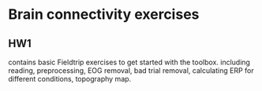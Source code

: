 # Brain connectivity exercises
## HW1
contains basic Fieldtrip exercises to get started with the toolbox. including reading, preprocessing, EOG removal, bad trial removal, calculating ERP for different conditions, topography map.